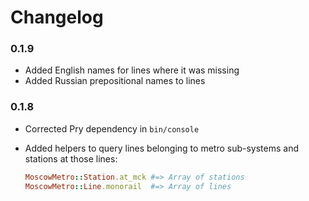 # Changelog

### 0.1.9

- Added English names for lines where it was missing
- Added Russian prepositional names to lines

### 0.1.8

- Corrected Pry dependency in `bin/console`
- Added helpers to query lines belonging to metro sub-systems and stations at those lines:

	```ruby
	MoscowMetro::Station.at_mck #=> Array of stations
	MoscowMetro::Line.monorail  #=> Array of lines
	```

